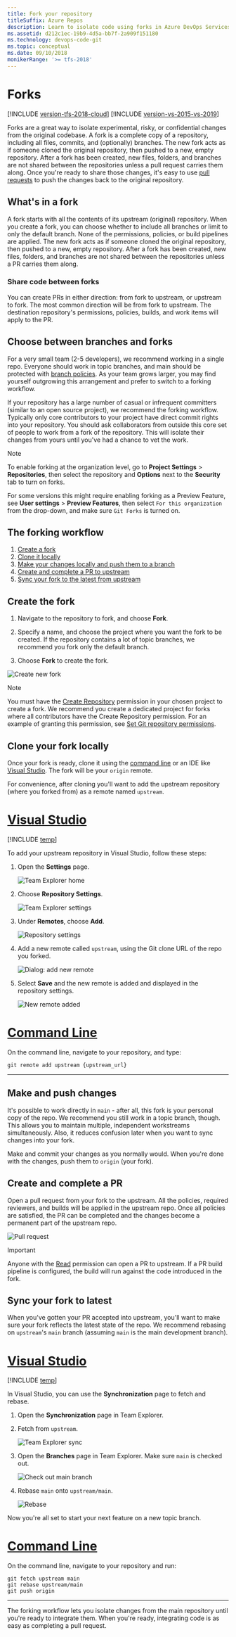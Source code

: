 ```yaml
---
title: Fork your repository
titleSuffix: Azure Repos
description: Learn to isolate code using forks in Azure DevOps Services 
ms.assetid: d212c1ec-19b9-4d5a-bb7f-2a909f151180
ms.technology: devops-code-git 
ms.topic: conceptual
ms.date: 09/10/2018
monikerRange: '>= tfs-2018'
---
```



# Forks

[!INCLUDE [version-tfs-2018-cloud](../includes/version-tfs-2018-cloud.md)]
[!INCLUDE [version-vs-2015-vs-2019](../includes/version-vs-2015-vs-2019.md)]
 
Forks are a great way to isolate experimental, risky, or confidential changes from the original codebase. A fork is a complete copy of a repository, including all files, commits, and (optionally) branches. The new fork acts as if someone cloned the original repository, then pushed to a new, empty repository.
After a fork has been created, new files, folders, and branches are not shared between the repositories unless a pull request carries them along. Once you're ready to share those changes, it's easy to use [pull requests](pull-requests.md) to push the changes back to the original repository.


## What's in a fork

A fork starts with all the contents of its upstream (original) repository.
When you create a fork, you can choose whether to include all branches or limit to only the default branch.
None of the permissions, policies, or build pipelines are applied.
The new fork acts as if someone cloned the original repository, then pushed to a new, empty repository.
After a fork has been created, new files, folders, and branches are not shared between the repositories unless a PR carries them along.

### Share code between forks

You can create PRs in either direction: from fork to upstream, or upstream to fork.
The most common direction will be from fork to upstream.
The destination repository's permissions, policies, builds, and work items will apply to the PR.

## Choose between branches and forks

For a very small team (2-5 developers), we recommend working in a single repo.
Everyone should work in topic branches, and main should be protected with [branch policies](branch-policies-overview.md).
As your team grows larger, you may find yourself outgrowing this arrangement and prefer to switch to a forking workflow.

If your repository has a large number of casual or infrequent committers (similar to an open source project), we recommend the forking workflow.
Typically only core contributors to your project have direct commit rights into your repository.
You should ask collaborators from outside this core set of people to work from a fork of the repository. 
This will isolate their changes from yours until you've had a chance to vet the work.

> [!NOTE]
> To enable forking at the organization level, go to **Project Settings** > **Repositories**, then select the repository and **Options** next to the **Security** tab to turn on forks.
>
> For some versions this might require enabling forking as a Preview Feature, see **User settings** > **Preview Features**, then select `For this organization` from the drop-down, and make sure `Git Forks` is turned on.

## The forking workflow

1. [Create a fork](#create-fork)
2. [Clone it locally](#clone-locally)
3. [Make your changes locally and push them to a branch](#push-changes)
4. [Create and complete a PR to upstream](#create-pr)
5. [Sync your fork to the latest from upstream](#sync-fork)

<a name="create-fork" />

## Create the fork

1. Navigate to the repository to fork, and choose **Fork**.

2. Specify a name, and choose the project where you want the fork to be created. If the repository contains a lot of topic branches, we recommend you fork only the default branch.

3. Choose **Fork** to create the fork.

![Create new fork](media/forks/create-new-fork.png)

> [!NOTE]
> You must have the [Create Repository](../../organizations/security/permissions.md#git-repository-object-level) permission in your chosen project to create a fork.
> We recommend you create a dedicated project for forks where all contributors have the Create Repository permission. For an example of granting this permission, see [Set Git repository permissions](set-git-repository-permissions.md#set-git-repository-permissions).

<a name="clone-locally" />

## Clone your fork locally

Once your fork is ready, clone it using the [command line](clone.md?tabs=command-line) or an IDE like [Visual Studio](clone.md).
The fork will be your `origin` remote.

For convenience, after cloning you'll want to add the upstream repository (where you forked from) as a remote named `upstream`.


# [Visual Studio](#tab/visual-studio)

[!INCLUDE [temp](includes/note-new-git-tool.md)]  

To add your upstream repository in Visual Studio, follow these steps:

1. Open the **Settings** page.

   ![Team Explorer home](media/forks/vs-te-home-settings.png)

2. Choose **Repository Settings**.

    ![Team Explorer settings](media/forks/vs-te-settings.png)

3. Under **Remotes**, choose **Add**.

    ![Repository settings](media/forks/vs-te-reposettings.png)

4. Add a new remote called `upstream`, using the Git clone URL of the repo you forked.

    ![Dialog: add new remote](media/forks/vs-te-new-remote.png)

5. Select **Save** and the new remote is added and displayed in the repository settings.

    ![New remote added](media/forks/vs-te-upstream-added.png)

# [Command Line](#tab/command-line)

On the command line, navigate to your repository, and type:

```git remote add upstream {upstream_url}```

---





<a name="push-changes" />

## Make and push changes

It's possible to work directly in `main` - after all, this fork is your personal copy of the repo.
We recommend you still work in a topic branch, though.
This allows you to maintain multiple, independent workstreams simultaneously.
Also, it reduces confusion later when you want to sync changes into your fork.

Make and commit your changes as you normally would.
When you're done with the changes, push them to `origin` (your fork).

<a name="create-pr" />

## Create and complete a PR

Open a pull request from your fork to the upstream.
All the policies, required reviewers, and builds will be applied in the upstream repo.
Once all policies are satisfied, the PR can be completed and the changes become a permanent part of the upstream repo.

![Pull request](media/forks/cross-repo-pr.png)

>[!IMPORTANT]
>Anyone with the [Read](../../organizations/security/permissions.md#git-repository-object-level) permission can open a PR to upstream.
> If a PR build pipeline is configured, the build will run against the code introduced in the fork.

<a name="sync-fork" />

## Sync your fork to latest

When you've gotten your PR accepted into upstream, you'll want to make sure your fork reflects the latest state of the repo.
We recommend rebasing on `upstream`'s `main` branch (assuming `main` is the main development branch).

# [Visual Studio](#tab/visual-studio)

[!INCLUDE [temp](includes/note-new-git-tool.md)]

In Visual Studio, you can use the **Synchronization** page to fetch and rebase.

1. Open the **Synchronization** page in Team Explorer.

2. Fetch from `upstream`.

    ![Team Explorer sync](media/forks/vs-te-sync.png)

3. Open the **Branches** page in Team Explorer. Make sure `main` is checked out.

    ![Check out main branch](media/forks/vs-te-master-checked-out.png)

4. Rebase `main` onto `upstream/main`.

    ![Rebase](media/forks/vs-te-rebase.png)

Now you're all set to start your next feature on a new topic branch.

# [Command Line](#tab/command-line)

On the command line, navigate to your repository and run:

```
git fetch upstream main
git rebase upstream/main
git push origin
```

---



The forking workflow lets you isolate changes from the main repository until you're ready to integrate them.
When you're ready, integrating code is as easy as completing a pull request.
